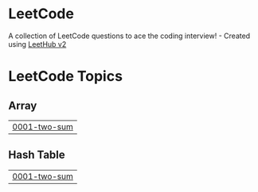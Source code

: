 # LeetCode
A collection of LeetCode questions to ace the coding interview! - Created using [LeetHub v2](https://github.com/arunbhardwaj/LeetHub-2.0)

<!---LeetCode Topics Start-->
# LeetCode Topics
## Array
|  |
| ------- |
| [0001-two-sum](https://github.com/atafah/LeetCode/tree/master/0001-two-sum) |
## Hash Table
|  |
| ------- |
| [0001-two-sum](https://github.com/atafah/LeetCode/tree/master/0001-two-sum) |
<!---LeetCode Topics End-->